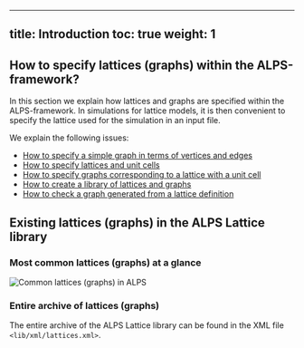 
---
title: Introduction
toc: true
weight: 1
---

## How to specify lattices (graphs) within the ALPS-framework?

In this section we explain how lattices and graphs are specified within the ALPS-framework. In simulations for lattice models, it is then convenient to specify the lattice used for the simulation in an input file.

We explain the following issues:

- [How to specify a simple graph in terms of vertices and edges](../simplegraph)
- [How to specify lattices and unit cells](../unitcell)
- [How to specify graphs corresponding to a lattice with a unit cell](../latticegraph)
- [How to create a library of lattices and graphs](../library)
- [How to check a graph generated from a lattice definition](../checklattice)

## Existing lattices (graphs) in the ALPS Lattice library

### Most common lattices (graphs) at a glance
![Common lattices (graphs) in ALPS](../figs/commonalpslattices.jpg)

### Entire archive of lattices (graphs)

The entire archive of the ALPS Lattice library can be found in the XML file `<lib/xml/lattices.xml>`.


